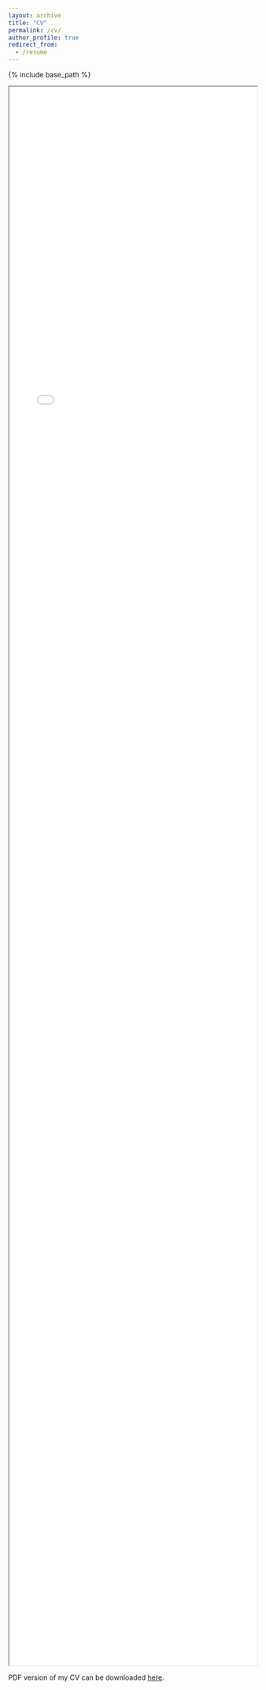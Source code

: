 ```yaml
---
layout: archive
title: "CV"
permalink: /cv/
author_profile: true
redirect_from:
  - /resume
---
```


{% include base_path %}

<iframe src="../CV_BowenZhu.pdf" width="100%" style="height:80vh;">
    <p>Your browser does not support the PDF viewer. Please <a href="https://github.com/bwzhu00/bwzhu00.github.io/blob/8785f1f58f9c8d6f671e8dc674a14bb594af74e4/CV_BowenZhu.pdf">click here</a> to download the PDF.</p>
</iframe>

PDF version of my CV can be downloaded [here](../CV_BowenZhu.pdf).




<!--
Education
======
* B.Eng. Internet of Things Engineering, Central South University, 2022
* Master of Computer Science, North Carolina State University, 2024 (Expected)

Experience
======
* Summer 2021: Backend Developer
  * Kunshan Briup Software Technology, Kunshan, China
  * Duties included: Tagging issues
  

* 2020 - 2021: Research Assistant
  * Central South University University, Changsha, China
  * Supervisor: Prof. Xiyao Liu

Publications
======
  <ul>{% for post in site.publications %}
    {% include archive-single-cv.html %}
  {% endfor %}</ul>
  
Talks
======
  <ul>{% for post in site.talks %}
    {% include archive-single-talk-cv.html %}
  {% endfor %}</ul>
  
Teaching
======
  <ul>{% for post in site.teaching %}
    {% include archive-single-cv.html %}
  {% endfor %}</ul>
  
Service and leadership
======
* Currently signed in to 43 different slack teams
-->